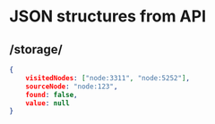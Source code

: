 # JSON structures from API

## /storage/<key>

```json
{
	visitedNodes: ["node:3311", "node:5252"],
	sourceNode: "node:123",
	found: false,
	value: null
}
```

